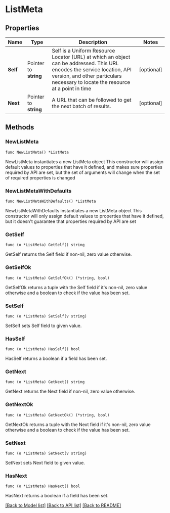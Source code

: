# ListMeta

## Properties

Name | Type | Description | Notes
------------ | ------------- | ------------- | -------------
**Self** | Pointer to **string** | Self is a Uniform Resource Locator (URL) at which an object can be addressed. This URL encodes the service location, API version, and other particulars necessary to locate the resource at a point in time | [optional] 
**Next** | Pointer to **string** | A URL that can be followed to get the next batch of results. | [optional] 

## Methods

### NewListMeta

`func NewListMeta() *ListMeta`

NewListMeta instantiates a new ListMeta object
This constructor will assign default values to properties that have it defined,
and makes sure properties required by API are set, but the set of arguments
will change when the set of required properties is changed

### NewListMetaWithDefaults

`func NewListMetaWithDefaults() *ListMeta`

NewListMetaWithDefaults instantiates a new ListMeta object
This constructor will only assign default values to properties that have it defined,
but it doesn't guarantee that properties required by API are set

### GetSelf

`func (o *ListMeta) GetSelf() string`

GetSelf returns the Self field if non-nil, zero value otherwise.

### GetSelfOk

`func (o *ListMeta) GetSelfOk() (*string, bool)`

GetSelfOk returns a tuple with the Self field if it's non-nil, zero value otherwise
and a boolean to check if the value has been set.

### SetSelf

`func (o *ListMeta) SetSelf(v string)`

SetSelf sets Self field to given value.

### HasSelf

`func (o *ListMeta) HasSelf() bool`

HasSelf returns a boolean if a field has been set.

### GetNext

`func (o *ListMeta) GetNext() string`

GetNext returns the Next field if non-nil, zero value otherwise.

### GetNextOk

`func (o *ListMeta) GetNextOk() (*string, bool)`

GetNextOk returns a tuple with the Next field if it's non-nil, zero value otherwise
and a boolean to check if the value has been set.

### SetNext

`func (o *ListMeta) SetNext(v string)`

SetNext sets Next field to given value.

### HasNext

`func (o *ListMeta) HasNext() bool`

HasNext returns a boolean if a field has been set.


[[Back to Model list]](../README.md#documentation-for-models) [[Back to API list]](../README.md#documentation-for-api-endpoints) [[Back to README]](../README.md)


